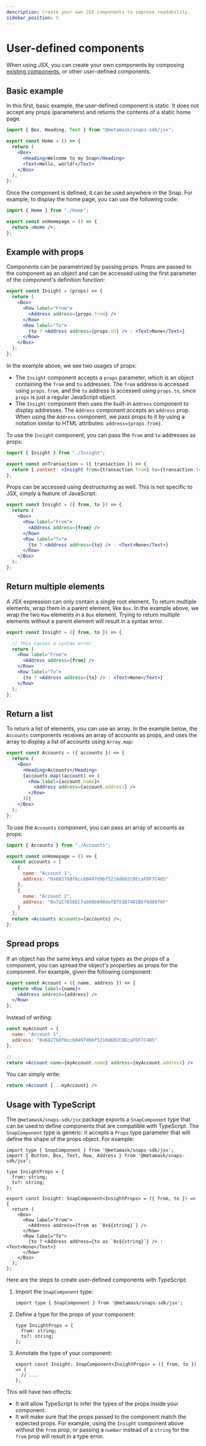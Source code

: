 ```yaml
---
description: Create your own JSX components to improve readability.
sidebar_position: 5
---
```


# User-defined components

When using JSX, you can create your own components by composing [existing components](with-jsx.md), or
other user-defined components.

## Basic example

In this first, basic example, the user-defined component is static. It does not accept any props (parameters) and returns the contents of a static home page.

```jsx title="Home.jsx"
import { Box, Heading, Text } from "@metamask/snaps-sdk/jsx";

export const Home = () => {
  return (
    <Box>
      <Heading>Welcome to my Snap</Heading>
      <Text>Hello, world!</Text>
    </Box>
  );
};
```

Once the component is defined, it can be used anywhere in the Snap. For example, to display the home page, you can use the following code:

```jsx title="index.jsx"
import { Home } from "./Home";

export const onHomepage = () => {
  return <Home />;
};
```

## Example with props

Components can be parametrized by passing props. Props are passed to the component as an object and can be accessed using the first parameter of the component's definition function:

```jsx title="Insight.jsx"
export const Insight = (props) => {
  return (
    <Box>
      <Row label="From">
        <Address address={props.from} />
      </Row>
      <Row label="To">
        {to ? <Address address={props.to} /> : <Text>None</Text>}
      </Row>
    </Box>
  );
};
```

In the example above, we see two usages of props:

- The `Insight` component accepts a `props` parameter, which is an object containing the `from` and `to` addresses. The `from` address is accessed using `props.from`, and the `to` address is accessed using `props.to`, since `props` is just a regular JavaScript object.
- The `Insight` component then uses the built-in `Address` component to display addresses. The `Address` component accepts an `address` prop. When using the `Address` component, we pass props to it by using a notation similar to HTML attributes: `address={props.from}`.

To use the `Insight` component, you can pass the `from` and `to` addresses as props:

```jsx title="index.jsx"
import { Insight } from "./Insight";

export const onTransaction = ({ transaction }) => {
  return { content: <Insight from={transaction.from} to={transaction.to} /> };
};
```

Props can be accessed using destructuring as well. This is not specific to JSX, simply a feature of JavaScript:

```jsx title="Insight.jsx"
export const Insight = ({ from, to }) => {
  return (
    <Box>
      <Row label="From">
        <Address address={from} />
      </Row>
      <Row label="To">
        {to ? <Address address={to} /> : <Text>None</Text>}
      </Row>
    </Box>
  );
};
```

## Return multiple elements

A JSX expression can only contain a single root element. To return multiple elements, wrap them in a parent element,
like `Box`. In the example above, we wrap the two `Row` elements in a `Box` element. Trying to return multiple elements
without a parent element will result in a syntax error.

```jsx title="WRONG-Insight.jsx"
export const Insight = ({ from, to }) => {

  // This causes a syntax error
  return (
    <Row label="From">
      <Address address={from} />
    </Row>
    <Row label="To">
      {to ? <Address address={to} /> : <Text>None</Text>}
    </Row>
  );
};
```

## Return a list

To return a list of elements, you can use an array. In the example below, the `Accounts` components receives an
array of accounts as props, and uses the array to display a list of accounts using `Array.map`:

```jsx title="Accounts.jsx"
export const Accounts = ({ accounts }) => {
  return (
    <Box>
      <Heading>Accounts</Heading>
      {accounts.map((account) => (
        <Row label={account.name}>
          <Address address={account.address} />
        </Row>
      ))}
    </Box>
  );
};
```

To use the `Accounts` component, you can pass an array of accounts as props:

```jsx title="index.jsx"
import { Accounts } from "./Accounts";

export const onHomepage = () => {
  const accounts = [
    {
      name: "Account 1",
      address: "0x6827b8f6cc60497d9bf5210d602C0EcaFDF7C405"
    },
    {
      name: "Account 2",
      address: "0x71C7656EC7ab88b098defB751B7401B5f6d8976F"
    }
  ];
  return <Accounts accounts={accounts} />;
};
```

## Spread props

If an object has the same keys and value types as the props of a component, you can spread the
object's properties as props for the component. For example, given the following component:

```jsx title="Account.jsx"
export const Account = ({ name, address }) => {
  return <Row label={name}>
    <Address address={address} />
  </Row>
};
```

Instead of writing:

```jsx title="index.jsx"
const myAccount = {
  name: "Account 1",
  address: "0x6827b8f6cc60497d9bf5210d602C0EcaFDF7C405"
};

// ...
return <Account name={myAccount.name} address={myAccount.address} />
```

You can simply write:

```jsx
return <Account {...myAccount} />
```

## Usage with TypeScript

The `@metamask/snaps-sdk/jsx` package exports a `SnapComponent` type that can be used to define components that are compatible with TypeScript. The `SnapComponent` type is generic: it accepts a `Props` type parameter that will define the shape of the props object. For example:

```tsx title="Insight.tsx"
import type { SnapComponent } from '@metamask/snaps-sdk/jsx';
import { Button, Box, Text, Row, Address } from '@metamask/snaps-sdk/jsx';

type InsightProps = {
  from: string;
  to?: string;
};

export const Insight: SnapComponent<InsightProps> = ({ from, to }) => {
  return (
    <Box>
      <Row label="From">
        <Address address={from as `0x${string}`} />
      </Row>
      <Row label="To">
        {to ? <Address address={to as `0x${string}`} /> : <Text>None</Text>}
      </Row>
    </Box>
  );
};
```

Here are the steps to create user-defined components with TypeScript:

1. Import the `SnapComponent` type:
   ```tsx
   import type { SnapComponent } from '@metamask/snaps-sdk/jsx';
   ```
2. Define a type for the props of your component:
   ```tsx
   type InsightProps = {
     from: string;
     to?: string;
   };
   ```
3. Annotate the type of your component:
   ```tsx
   export const Insight: SnapComponent<InsightProps> = ({ from, to }) => {
     // ...
   };
   ```

This will have two effects:

- It will allow TypeScript to infer the types of the props inside your component.
- It will make sure that the props passed to the component match the expected props. For example,
using the `Insight` component above without the `from` prop, or passing a `number` instead of a
`string` for the `from` prop will result in a type error.